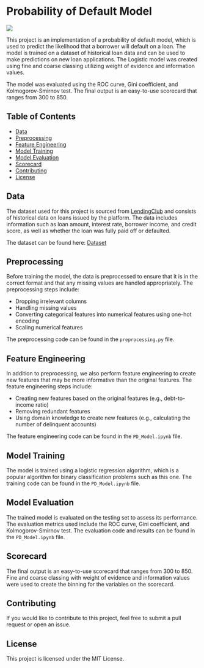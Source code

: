 # Probability of Default Model

![](https://www.commercialriskonline.com/wp-content/uploads/2022/05/Credit-risk_shutterstock_1832810149.jpg)

This project is an implementation of a probability of default model, which is used to predict the likelihood that a borrower will default on a loan. The model is trained on a dataset of historical loan data and can be used to make predictions on new loan applications. The Logistic model was created using fine and coarse classing utilizing weight of evidence and information values.

The model was evaluated using the ROC curve, Gini coefficient, and Kolmogorov-Smirnov test. The final output is an easy-to-use scorecard that ranges from 300 to 850.

## Table of Contents

- [Data](#data)
- [Preprocessing](#preprocessing)
- [Feature Engineering](#feature-engineering)
- [Model Training](#model-training)
- [Model Evaluation](#model-evaluation)
- [Scorecard](#scorecard)
- [Contributing](#contributing)
- [License](#license)

## Data

The dataset used for this project is sourced from [LendingClub](https://www.lendingclub.com/) and consists of historical data on loans issued by the platform. The data includes information such as loan amount, interest rate, borrower income, and credit score, as well as whether the loan was fully paid off or defaulted.

The dataset can be found here: [Dataset](https://www.dropbox.com/s/tq3xz0piqitnc59/loan_data_2007_2014.csv?dl=0)

## Preprocessing

Before training the model, the data is preprocessed to ensure that it is in the correct format and that any missing values are handled appropriately. The preprocessing steps include:

- Dropping irrelevant columns
- Handling missing values
- Converting categorical features into numerical features using one-hot encoding
- Scaling numerical features

The preprocessing code can be found in the `preprocessing.py` file.

## Feature Engineering

In addition to preprocessing, we also perform feature engineering to create new features that may be more informative than the original features. The feature engineering steps include:

- Creating new features based on the original features (e.g., debt-to-income ratio)
- Removing redundant features
- Using domain knowledge to create new features (e.g., calculating the number of delinquent accounts)

The feature engineering code can be found in the `PD_Model.ipynb` file.

## Model Training

The model is trained using a logistic regression algorithm, which is a popular algorithm for binary classification problems such as this one. The training code can be found in the `PD_Model.ipynb` file.

## Model Evaluation

The trained model is evaluated on the testing set to assess its performance. The evaluation metrics used include the ROC curve, Gini coefficient, and Kolmogorov-Smirnov test. The evaluation code and results can be found in the `PD_Model.ipynb` file.

## Scorecard

The final output is an easy-to-use scorecard that ranges from 300 to 850. Fine and coarse classing with weight of evidence and information values were used to create the binning for the variables on the scorecard.

## Contributing

If you would like to contribute to this project, feel free to submit a pull request or open an issue.

## License

This project is licensed under the MIT License.
